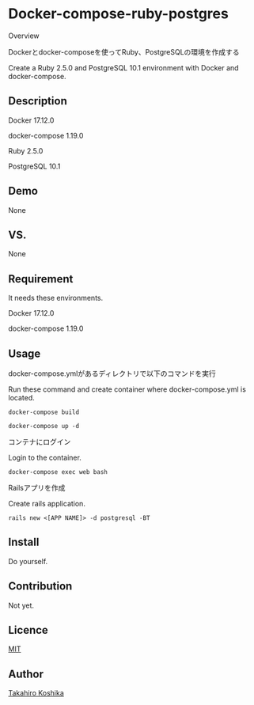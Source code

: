 Docker-compose-ruby-postgres
====

Overview

Dockerとdocker-composeを使ってRuby、PostgreSQLの環境を作成する

Create a Ruby 2.5.0 and PostgreSQL 10.1 environment with Docker and docker-compose.

## Description
Docker 17.12.0

docker-compose 1.19.0

Ruby 2.5.0

PostgreSQL 10.1


## Demo
None

## VS. 
None

## Requirement
It needs these environments.

Docker 17.12.0

docker-compose 1.19.0

## Usage
docker-compose.ymlがあるディレクトリで以下のコマンドを実行

Run these command and create container where docker-compose.yml is located.

`docker-compose build`

`docker-compose up -d`

コンテナにログイン

Login to the container.

`docker-compose exec web bash`

Railsアプリを作成

Create rails application.

`rails new <[APP NAME]> -d postgresql -BT`


## Install
Do yourself.

## Contribution
Not yet.

## Licence

[MIT](https://github.com/kozimon0204/Docker-compose-ruby-pg/blob/master/LICENSE)

## Author

[Takahiro Koshika](https://github.com/kozimon0204)

